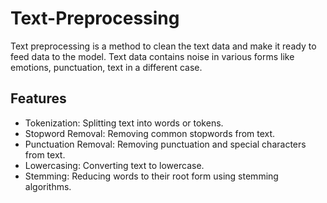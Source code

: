 # Text-Preprocessing

Text preprocessing is a method to clean the text data and make it ready to feed data to the model. Text data contains noise in various forms like emotions, punctuation, text in a different case.

## Features

- Tokenization: Splitting text into words or tokens.
- Stopword Removal: Removing common stopwords from text.
- Punctuation Removal: Removing punctuation and special characters from text.
- Lowercasing: Converting text to lowercase.
- Stemming: Reducing words to their root form using stemming algorithms.

